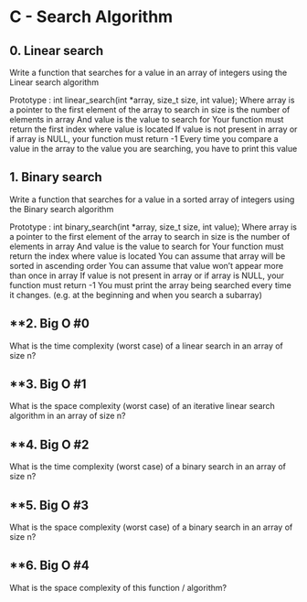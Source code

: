 # C - Search Algorithm #

## **0. Linear search**
Write a function that searches for a value in an array of integers using the Linear search algorithm

Prototype : int linear_search(int *array, size_t size, int value);
Where array is a pointer to the first element of the array to search in
size is the number of elements in array
And value is the value to search for
Your function must return the first index where value is located
If value is not present in array or if array is NULL, your function must return -1
Every time you compare a value in the array to the value you are searching, you have to print this value 

## **1. Binary search**
Write a function that searches for a value in a sorted array of integers using the Binary search algorithm

Prototype : int binary_search(int *array, size_t size, int value);
Where array is a pointer to the first element of the array to search in
size is the number of elements in array
And value is the value to search for
Your function must return the index where value is located
You can assume that array will be sorted in ascending order
You can assume that value won’t appear more than once in array
If value is not present in array or if array is NULL, your function must return -1
You must print the array being searched every time it changes. (e.g. at the beginning and when you search a subarray)

## **2. Big O #0
What is the time complexity (worst case) of a linear search in an array of size n?

## **3. Big O #1
What is the space complexity (worst case) of an iterative linear search algorithm in an array of size n?

## **4. Big O #2
What is the time complexity (worst case) of a binary search in an array of size n?

## **5. Big O #3
What is the space complexity (worst case) of a binary search in an array of size n?

## **6. Big O #4
What is the space complexity of this function / algorithm?
